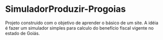 # SimuladorProduzir-Progoias

Projeto construido com o objetivo de aprender o básico de um site. A idéia é fazer um simulador simples para calculo do benefício fiscal vigente no estado de Goiás.
